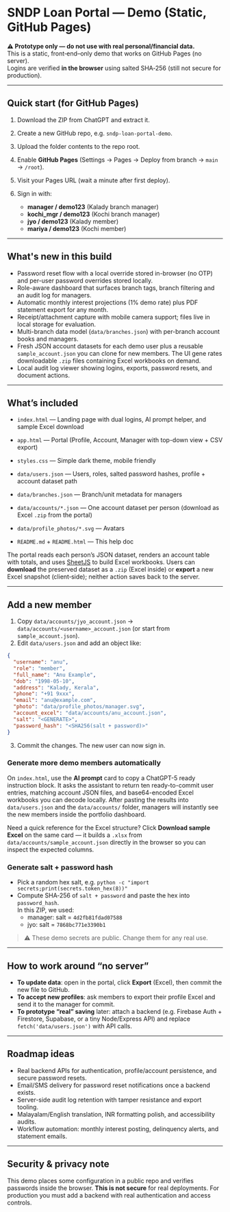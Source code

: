 # SNDP Loan Portal — Demo (Static, GitHub Pages)

**⚠️ Prototype only — do not use with real personal/financial data.**  
This is a static, front‑end–only demo that works on GitHub Pages (no server).  
Logins are verified **in the browser** using salted SHA‑256 (still not secure for production).

---

## Quick start (for GitHub Pages)

1. Download the ZIP from ChatGPT and extract it.
2. Create a new GitHub repo, e.g. `sndp-loan-portal-demo`.
3. Upload the folder contents to the repo root.
4. Enable **GitHub Pages** (Settings → Pages → Deploy from branch → `main` → `/root`).
5. Visit your Pages URL (wait a minute after first deploy).

6. Sign in with:
   - **manager / demo123** (Kalady branch manager)
   - **kochi_mgr / demo123** (Kochi branch manager)
   - **jyo / demo123** (Kalady member)
   - **mariya / demo123** (Kochi member)


---

## What's new in this build


- Password reset flow with a local override stored in-browser (no OTP) and per-user password overrides stored locally.
- Role-aware dashboard that surfaces branch tags, branch filtering and an audit log for managers.
- Automatic monthly interest projections (1% demo rate) plus PDF statement export for any month.
- Receipt/attachment capture with mobile camera support; files live in local storage for evaluation.
- Multi-branch data model (`data/branches.json`) with per-branch account books and managers.
- Fresh JSON account datasets for each demo user plus a reusable `sample_account.json` you can clone for new members. The UI gene
rates downloadable `.zip` files containing Excel workbooks on demand.
- Local audit log viewer showing logins, exports, password resets, and document actions.


---

## What’s included

- `index.html` — Landing page with dual logins, AI prompt helper, and sample Excel download
- `app.html` — Portal (Profile, Account, Manager with top-down view + CSV export)
- `styles.css` — Simple dark theme, mobile friendly
- `data/users.json` — Users, roles, salted password hashes, profile + account dataset path
- `data/branches.json` — Branch/unit metadata for managers

- `data/accounts/*.json` — One account dataset per person (download as Excel `.zip` from the portal)

- `data/profile_photos/*.svg` — Avatars
- `README.md` + `README.html` — This help doc

The portal reads each person’s JSON dataset, renders an account table with totals, and uses [SheetJS](https://sheetjs.com/) to build Excel workbooks. Users can **download** the preserved dataset as a `.zip` (Excel inside) or **export** a new Excel snapshot (client‑side); neither action saves back to the server.

---

## Add a new member

1. Copy `data/accounts/jyo_account.json` → `data/accounts/<username>_account.json` (or start from `sample_account.json`).
2. Edit `data/users.json` and add an object like:

```json
{
  "username": "anu",
  "role": "member",
  "full_name": "Anu Example",
  "dob": "1998-05-10",
  "address": "Kalady, Kerala",
  "phone": "+91 9xxx",
  "email": "anu@example.com",
  "photo": "data/profile_photos/manager.svg",
  "account_excel": "data/accounts/anu_account.json",
  "salt": "<GENERATE>",
  "password_hash": "<SHA256(salt + password)>"
}
```

3. Commit the changes. The new user can now sign in.

### Generate more demo members automatically

On `index.html`, use the **AI prompt** card to copy a ChatGPT-5 ready instruction block. It asks the assistant to return ten ready-to-commit user entries, matching account JSON files, and base64-encoded Excel workbooks you can decode locally. After pasting the results into `data/users.json` and the `data/accounts/` folder, managers will instantly see the new members inside the portfolio dashboard.

Need a quick reference for the Excel structure? Click **Download sample Excel** on the same card — it builds a `.xlsx` from `data/accounts/sample_account.json` directly in the browser so you can inspect the expected columns.

### Generate salt + password hash

- Pick a random hex salt, e.g. `python -c "import secrets;print(secrets.token_hex(8))"`  
- Compute SHA‑256 of `salt + password` and paste the hex into `password_hash`.  
  In this ZIP, we used:
  - manager: salt = `4d2fb81fdad07588`
  - jyo: salt = `7868bc771e3390b1`

> ⚠️ These demo secrets are public. Change them for any real use.

---

## How to work around “no server”

- **To update data**: open in the portal, click **Export** (Excel), then commit the new file to GitHub.
- **To accept new profiles**: ask members to export their profile Excel and send it to the manager for commit.
- **To prototype “real” saving** later: attach a backend (e.g. Firebase Auth + Firestore, Supabase, or a tiny Node/Express API) and replace `fetch('data/users.json')` with API calls.

---

## Roadmap ideas

- Real backend APIs for authentication, profile/account persistence, and secure password resets.
- Email/SMS delivery for password reset notifications once a backend exists.
- Server-side audit log retention with tamper resistance and export tooling.
- Malayalam/English translation, INR formatting polish, and accessibility audits.
- Workflow automation: monthly interest posting, delinquency alerts, and statement emails.

---

## Security & privacy note

This demo places some configuration in a public repo and verifies passwords inside the browser. **This is not secure** for real deployments. For production you must add a backend with real authentication and access controls.
